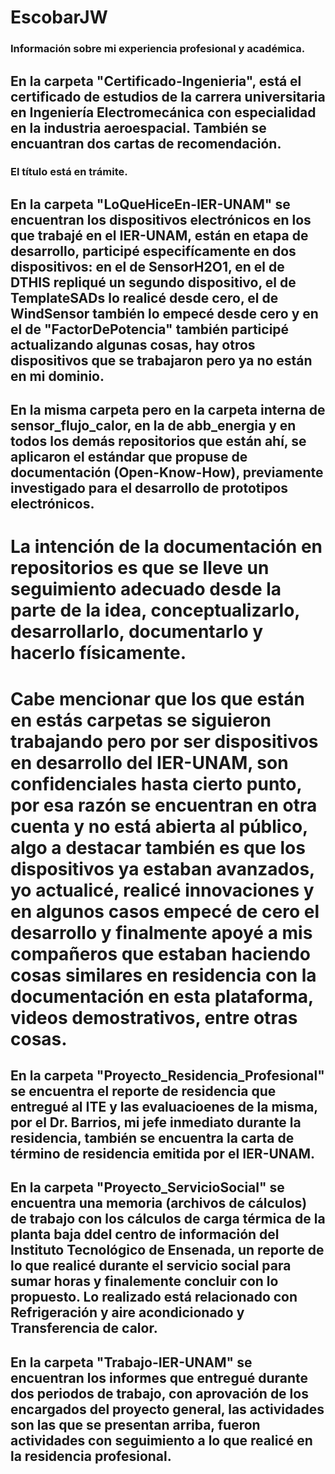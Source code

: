 # EscobarJW
### Información sobre mi experiencia profesional y académica.

## En la carpeta "Certificado-Ingenieria", está el certificado de estudios de la carrera universitaria en Ingeniería Electromecánica con especialidad en la industria aeroespacial. También se encuantran dos cartas de recomendación.
### El título está en trámite.

## En la carpeta "LoQueHiceEn-IER-UNAM" se encuentran los dispositivos electrónicos en los que trabajé en el IER-UNAM, están en etapa de desarrollo, participé especifícamente en dos dispositivos: en el de **SensorH2O1**, en el de **DTHIS** repliqué un segundo dispositivo, el de **TemplateSADs** lo realicé desde cero, el de **WindSensor** también lo empecé desde cero y en el de "FactorDePotencia" también participé actualizando algunas cosas, hay otros dispositivos que se trabajaron pero ya no están en mi dominio.

## En la misma carpeta pero en la carpeta interna de **sensor_flujo_calor**, en la de **abb_energia** y en todos los demás repositorios que están ahí, se aplicaron el estándar que propuse de documentación (Open-Know-How), previamente investigado para el desarrollo de prototipos electrónicos.

# La intención de la documentación en repositorios es que se lleve un seguimiento adecuado desde la parte de la idea, conceptualizarlo, desarrollarlo, documentarlo y hacerlo físicamente.

# Cabe mencionar que los que están en estás carpetas se siguieron trabajando pero por ser dispositivos en desarrollo del IER-UNAM, son confidenciales hasta cierto punto, por esa razón se encuentran en otra cuenta y no está abierta al público, algo a destacar también es que los dispositivos ya estaban avanzados, yo actualicé, realicé innovaciones y en algunos casos empecé de cero el desarrollo y finalmente apoyé a mis compañeros que estaban haciendo cosas similares en residencia con la documentación en esta plataforma, videos demostrativos, entre otras cosas.


## En la carpeta "Proyecto_Residencia_Profesional" se encuentra el reporte de residencia que entregué al ITE y las evaluacioenes de la misma, por el Dr. Barrios, mi jefe inmediato durante la residencia, también se encuentra la carta de término de residencia emitida por el IER-UNAM.

## En la carpeta "Proyecto_ServicioSocial" se encuentra una memoria (archivos de cálculos) de trabajo con los cálculos de carga térmica de la planta baja ddel centro de información del Instituto Tecnológico de Ensenada, un reporte de lo que realicé durante el servicio social para sumar horas y finalemente concluir con lo propuesto. Lo realizado está relacionado con **Refrigeración y aire acondicionado** y **Transferencia de calor**.

## En la carpeta "Trabajo-IER-UNAM" se encuentran los informes que entregué durante dos periodos de trabajo, con aprovación de los encargados del proyecto general, las actividades son las que se presentan arriba, fueron actividades con seguimiento a lo que realicé en la residencia profesional.


